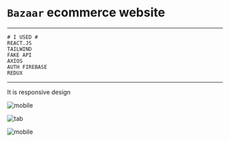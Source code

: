 
# `Bazaar` ecommerce website
***

```
# I USED #
REACT.JS 
TAILWIND
FAKE API
AXIOS
AUTH FIREBASE
REDUX
```
***
It is responsive design


![mobile](../../client/ecommerceapp/imgreadmy/mobile.jpg)


![tab](../../client/ecommerceapp/imgreadmy/tab.jpg)



![mobile](../../client/ecommerceapp/imgreadmy/desktop.jpg)